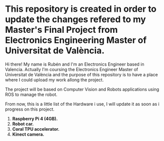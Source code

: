 # This repository is created in order to update the changes refered to my Master's Final Project from Electronics Engineering Master of Universitat de València.

Hi there! My name is Rubén and I'm an Electronics Engineer based in Valencia. Actually I'm coursing the Electronics Engineer Master of Universitat de València and the purpose of this repository is to have a place where I could upload my work allong the project.

The project will be based on Computer Vision and Robots applications using ROS to manage the robot.

From now, this is a little list of the Hardware i use, I will update it as soon as i progress on this project.

1. **Raspberry Pi 4 (4GB).**
2. **Robot car.**
3. **Coral TPU accelerator.**
4. **Kinect camera.**
  
